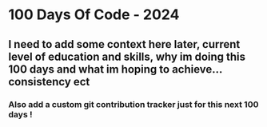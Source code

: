 # 100 Days Of Code - 2024

## I need to add some context here later, current level of education and skills, why im doing this 100 days and what im hoping to achieve... consistency ect

### Also add a custom git contribution tracker just for this next 100 days !



<!-- ## Day 1 - 18th June 2024

### Project: My Personal Portfolio Website

Today, I resumed work on my personal portfolio website v3, which I had been procrastinating on for a while.

I encountered an issue with the theme toggler code. It worked fine on the home page, where I also updated the theme of my GitHub stats card. However, on other pages where this element didn’t exist, the variable referencing that HTML element returned null, creating a runtime error. To fix this, I implemented a guard clause: if (githubStatCard !== null) to check if the GitHub Stats Card is present on the current page. If not, the code to change the src attribute is not executed.

I also refactored some functions used to toggle the theme. Previously, I had if-else statements that I decided to make more concise using ternary operators:

Previous Code:

```javascript
function toggleTheme() {
  if (theme === 'dark-theme') {
        theme = 'light-theme';
  } else {
        theme = 'dark-theme';
    }
}
```

Refactored with Ternary Operator:

```javascript
function toggleTheme() {
    theme === 'dark-theme' ? theme = 'light-theme' : theme = 'dark-theme';
}
```

### Learning Platform: Brilliant.org - CS & Programming Learning Path

A fortnight ago, I started the Brilliant.org CS & Programming Learning Path to refresh and further develop my skills in programming and algorithmic thinking.

Today, I completed the first unit: Level 1.1 Computational Thinking - Thinking in Code.

This unit doesn’t cover a specific language but focuses on the thought process and foundations for computational problem-solving. The concepts and logical thinking are familiar to me, making it easier to complete the lessons. I enjoy the refresher and the way concepts are taught on the Brilliant platform. It’s very interactive and explains concepts in a much more relatable way than some introductory courses I've previously taken.

The full learning path consists of 5 levels with 2 units each, making a total of 10 units. My plan is to use the platform for as much revision as possible during my 1-month free trial, as the annual fee of $179 may be difficult to justify alongside my other learning subscriptions.

**Key areas of Focus / Learning / Revision:**

1. JavaScript Functions
2. Guard Clauses
3. Ternary Operators
4. Revisiting the abstract principles and fundamental constructs of:
- Variables
- Loops
- Boolean Expressions and Comparison Operators



## Day 2 - 19th June 2024

### Project: My Personal Portfolio Website


### Book Reading: Ten Ways to Make Money as a Developer by Florin Pop

Today, I finished reading the ebook Ten Ways to Make Money as a Developer by Florin Pop. (Its taken me roughly 2 weeks to finish the book due to my limited amount of free time lately). I thoroughly enjoyed the book and highly recommend it to both aspiring and experienced developers. The book is short and concise, providing plenty of resources and links for deeper exploration if desired. This format really sparked my own creative thinking about how I could potentially make money from my skills beyond just being an employee.

The main topics from the book that I’m excited to explore further and take action on are:

1.	Creating Educational YouTube Content: This will not only reinforce my own learning and retention of complex subjects but also help others starting out with JavaScript. Being relatively early in my journey, I can still relate to the challenges beginners face, which some experts may overlook when teaching.
2.	Contributing to Open Source: I want to dedicate my time and skills to a worthwhile open source community.
3.	Building a SaaS Product (Software as a Service - Subscription): I’m excited about the potential of developing a subscription-based software product.



**Key Areas of Focus:**

1. Exploring ways I could monetize my skills as a developer
2. 
3. 



### Additional Activities:
-



----------------------------------
# My First Attempt at #100 days of code, after missing a few days have decided to restart on the 18th of June


## Day 1 - 31st May 2024

### Project: Modular Building Construction Company Website

Today, I focused on refactoring the HTML and CSS for a business website I’m building for a friend's modular building construction company.

**Key Areas of Focus:**

1. Using semantically correct HTML elements
2. Implementing a mobile-first design approach
3. Utilizing Flexbox for layout
4. Writing concise CSS with minimal duplication

### Additional Activities:

- Started reading the eBook *Ten Ways to Make Money as a Developer* by Florin Pop (read for 30 minutes)


## Day 2 - 1st June 2024

### Project: My Personal Portfolio Website

Today, I have started back working on my personal portfolio website v3 that I've been procrastinating on for a while.
The section I was focused on was building a card component to be used on the portfolio page of the website to showcase some of my personal projects and previous work.

**Key Areas of Focus:**

1. Making the card component reusable for multiple projects
2. Utilizing Flexbox for layout of the seperate elements of the card
3. Using Descriptive Class names


## Day 3 - 2nd June 2024

### Project: My Personal Portfolio Website

Today, I continued working on the card component that will showcase my projects on the "portfolio" page of my personal portfolio website. I was able to reuse most of the HTML and CSS code that I had previuously used in version-2 of my portfolio (This will be version-3 of my Portfolio Website when Im finished :laughing:)

**Key Areas of Focus:**

1. Making the project text description section of the cards expandable with a “Read Full Description / Show Less” toggle. This leads to a cleaner UI and an improved UX, giving users the choice to view the full description or not. I achieved this functionality with just HTML and CSS by using a checkbox as a button, setting custom CSS variables for the line height and the maximum number of lines shown, and using CSS calc, overflow: hidden, and the ::before and ::after pseudo-classes.

I've included some CSS code snippets below:

```
.project-description {
    font-size: 16px;
    margin: 16px 0 0 0;
    line-height: 1.1;
}

.cutoff-text {
  --max-lines: 3;
  --line-height: 1.25;
  padding: 0;
  height: calc(var(--max-lines) * 1em * var(--line-height));
  line-height: var(--line-height);
  overflow: hidden;
}

.expand-btn {
  border: none;
  appearance: none;
  outline: none;
  width: 240px;
  font-size: 12px;
  padding: 0;
  color: white;
  letter-spacing: 1.8px;
}

.expand-btn::before {
  font-family: "Font Awesome 5 Free";
  content: "Read Full Description \f078";
}

.expand-btn:checked::before {
  content: "Show Less \f077";
}

.cutoff-text:has(+ .expand-btn:checked) {
  height: auto;
}
```

### Additional Activities:

- Continued reading the eBook *Ten Ways to Make Money as a Developer* by Florin Pop (read for 20 minutes)

## Day 4 - 3rd June 2024

### Project: My Personal Portfolio Website

Today, I continued working on the card component that will showcase my projects on the "portfolio" page of my personal portfolio website.

**Key Areas of Focus:**

1.	Moving hoverable state CSS declarations into a media query for hoverable devices.
2.	Updating the card color scheme to align better with the other pages and components of the website. I used CSS custom variables that were already in use elsewhere on the site, ensuring that the card components’ colors change to match the rest of the theme when the user toggles between dark and light modes.


## Day 5 - 4th June 2024

### Project: Modular Building Construction Company Website

Today, I focused on writing the CSS declarations for the responsive design for desktop screen sizes on the main homepage sections. Additionally, I decided to simplify the current header and nav bar. Initially, I had integrated a hero section into the header, with plans to display images in a timed loop and include pagination. However, this design did not aesthetically fit with the rest of the site. To avoid delays in launching the website, I decided to create a more basic MVP and will improve on it further in the future.

**Key Areas of Focus:**

1. Responsive Design - Utilizing Flexbox for layout
2. Header and Nav Structure - Building and refactoring the structure, and styling it appropriately for the user’s viewport.
3. Figma - Working from a Figma wireframe, Doing my best to match the wireframe 100%


## Day 6 - 5th June 2024

### Project: My Personal Portfolio Website

Today, I had only one hour to spare due to other commitments. However, I am committed to maintaining at least one hour of coding or studying programming every day for 100 days. So, I made sure to sit down and get it done :muscle:

I focused on the contact form page. A couple of months ago, I wrote the basic HTML structure for the form, so I spent my time familiarizing myself with the code and started applying CSS styling to the form wrapper, input fields, and the submit button. My goal is to make the contact form as modular and reusable as possible, as I have other websites I’m currently working on and would like to reuse a good portion of this code to speed up my workflow.

**Key Areas of Focus:**

1. HTML Forms
2. Responsive Design - Mobile First


## Day 7 - 6th June 2024

### Project: My Personal Portfolio Website

Today, I continued styling my contact form and added client-side JavaScript validation for inputs before allowing form submission. I’m satisfied with my validation functions as they achieve the desired result, but I’m already considering ways to refactor them for improved modularity and conciseness. Additionally, I focused on creating and styling error states for when the form fails validation, such as when a name is not supplied, the email address doesn’t match the standard pattern, or the message text hasn’t reached the minimum character count.


**Key Areas of Focus:**

1.	JavaScript - Writing functions to validate user input before submitting the form to the server.
2.	UI/UX Design Principles - Designing user hints and error states.
3.	JavaScript - Adding and removing CSS classes to UI elements based on form validation success or failure.
4.	CSS - Styling error states, warning icons, and user hints/messages to indicate what requires attention before submission can be completed.

### Additional Activities:

- Continued reading the eBook *Ten Ways to Make Money as a Developer* by Florin Pop (read for 20 minutes)
- Discovered the Coding Sloth YouTube channel, which appears to be a fantastic learning resource. Watched one of his videos on the importance of logical and problem-solving thinking as a developer.
- Signed up for a 28-day trial on Brilliant.com to explore their interactive courses on coding, computer science, data structures, and algorithms. I’ve studied DSA before but could definitely use a refresher.


## Day 8 - 7th June 2024 & Day 9 - 8th June 2024

### Learning Platform: Brilliant.com

Limited amount of spare time on these 2 days but have started the brilliant.org CS & Programming Learning Path to refresh and further develop skills in programming and algorithmic thinking.

Currently working through Level 1.1 - Thinking In Code

It doesnt cover a specific language, but the thought process and foundations for computational problem solving. The concepts and logical way of thinking is something I feel quite familiar with so it has been easy for me to complete the lessons. I really am enjoying the refresher though and the way they teach the concepts on the "brilliant platform" its very interactive and explains the concepts in a much more relatable way then some of the other introductory courses I'd taken a couple of years ago.

**Key Subjects of Learning / Revision:**

1. Computational Problem Solving
2. Writing Basic Programs
3. Loops & While Loops
4. Recognizing Patterns


## Day 10 - 9th June 2024

### Learning Platform: Brilliant.com

Today, I continued on with the CS & Programming Learning Path on Brilliant.com


**Key areas of Learning / Revision:**

1. Practice Recognizing Patterns
2. Using Conditional Statements


### Additional Activities:

- Continued reading the eBook *Ten Ways to Make Money as a Developer* by Florin Pop (20 minutes)
- Created a Notion Document to take notes of the most important takeaways from my reading of *Ten Ways to Make Money as a Developer* (30 minutes)



## Day 11 - 10th June 2024

### Project: My Personal Portfolio Website + Continued CS & Programming Learning Path on Brilliant.com

Today, I made several improvements to my portfolio website:

- Contact Form Alignment: Adjusted the contact form alignment for larger desktop viewports to ensure a more polished look.
- Text Area Enhancements: Improved the user experience of the text area by setting textarea {resize: none} and increasing its default height using the rows attribute. This prevents users from needing to scroll up after writing just three lines. I plan to further research how to enable dynamic resizing when users input more than nine rows of text.


I continued on with the CS & Programming Learning Path on Brilliant.com:

I've recently started on the Brilliant platform (free 1 month trial) and this course so its revision of concepts I have a very good grasp of already but am finding it good to go over the fundamentals again as its sparking the odd new insight and reinforcing my understanding of core programming principles. Todays Revision Topics Were:

**Conditional Statements:**
- Purpose: Used primarily for decision-making and control flow within programs, allowing different actions based on conditions.
- Benefits: Simplifies complex logic into manageable steps, making code more readable and maintainable.

**While Loops:**
- Usage: Ideal for repeatedly executing a block of code as long as a condition is true, especially when the number of iterations is unknown.
- Benefits: Automates repetitive tasks, increasing efficiency and reducing manual intervention.


**Key areas of Focus / Learning / Revision:**

1.	UI/UX Design Principles
2.	Textarea HTML Element - available attributes and styling

3. Conditional Statement Fundamentals
4. While loop Fundamentals


### Additional Activities:

- Continued reading the eBook *Ten Ways to Make Money as a Developer* by Florin Pop (25 minutes)


## Day 12 - 11th June 2024

### Learning Platform: Brilliant.com

Unfortunatley I didnt manage my time very well today and was disappoionted with the little time and effot I did manage to commit to my #100 days of Code Journey. Today consisted of some further revison and practice challenges related to Conditional Statements and While loops and also 25 minutes of Reading of *Ten Ways to Make Money as a Developer* by Florin Pop (25 minutes)

Moving forward I hope to have much better focused days as achieving consistency with my studies and daily coding is something that is super important to me.


## Day 13 - 12th June 2024

### Project: My Personal Portfolio Website + Continued CS & Programming Learning Path on Brilliant.com

Today, I made several improvements to my portfolio website:

- 
-


I continued on with the CS & Programming Learning Path on Brilliant.com:

Todays Revision Topics Were:

**Combining multiple Conditional Statements and nested loops** to solve more complex problems by enabling detailed control over program flow and iteration processes, making it possible to handle intricate problems effectively.


**Key areas of Focus / Learning / Revision:**

1.	UI/UX Design Principles
2.	Textarea HTML Element - available attributes and styling

3. Conditional Statement Fundamentals
4. Nested Loop Fundamentals


### Additional Activities:

- Continued reading the eBook *Ten Ways to Make Money as a Developer* by Florin Pop (25 minutes) -->



